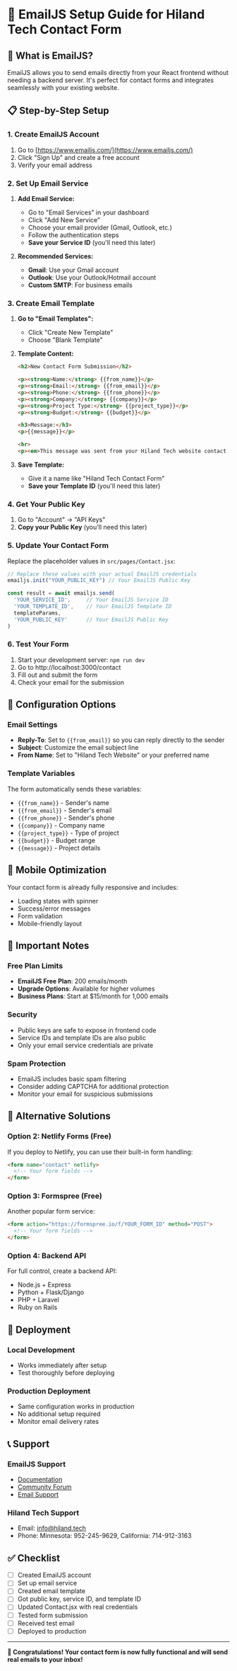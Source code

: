 # 📧 EmailJS Setup Guide for Hiland Tech Contact Form

## 🚀 **What is EmailJS?**

EmailJS allows you to send emails directly from your React frontend without needing a backend server. It's perfect for contact forms and integrates seamlessly with your existing website.

## 📋 **Step-by-Step Setup**

### **1. Create EmailJS Account**
1. Go to [https://www.emailjs.com/](https://www.emailjs.com/)
2. Click "Sign Up" and create a free account
3. Verify your email address

### **2. Set Up Email Service**
1. **Add Email Service:**
   - Go to "Email Services" in your dashboard
   - Click "Add New Service"
   - Choose your email provider (Gmail, Outlook, etc.)
   - Follow the authentication steps
   - **Save your Service ID** (you'll need this later)

2. **Recommended Services:**
   - **Gmail**: Use your Gmail account
   - **Outlook**: Use your Outlook/Hotmail account
   - **Custom SMTP**: For business emails

### **3. Create Email Template**
1. **Go to "Email Templates":**
   - Click "Create New Template"
   - Choose "Blank Template"

2. **Template Content:**
   ```html
   <h2>New Contact Form Submission</h2>
   
   <p><strong>Name:</strong> {{from_name}}</p>
   <p><strong>Email:</strong> {{from_email}}</p>
   <p><strong>Phone:</strong> {{from_phone}}</p>
   <p><strong>Company:</strong> {{company}}</p>
   <p><strong>Project Type:</strong> {{project_type}}</p>
   <p><strong>Budget:</strong> {{budget}}</p>
   
   <h3>Message:</h3>
   <p>{{message}}</p>
   
   <hr>
   <p><em>This message was sent from your Hiland Tech website contact form.</em></p>
   ```

3. **Save Template:**
   - Give it a name like "Hiland Tech Contact Form"
   - **Save your Template ID** (you'll need this later)

### **4. Get Your Public Key**
1. Go to "Account" → "API Keys"
2. **Copy your Public Key** (you'll need this later)

### **5. Update Your Contact Form**
Replace the placeholder values in `src/pages/Contact.jsx`:

```javascript
// Replace these values with your actual EmailJS credentials
emailjs.init("YOUR_PUBLIC_KEY") // Your EmailJS Public Key

const result = await emailjs.send(
  'YOUR_SERVICE_ID',     // Your EmailJS Service ID
  'YOUR_TEMPLATE_ID',    // Your EmailJS Template ID
  templateParams,
  'YOUR_PUBLIC_KEY'      // Your EmailJS Public Key
)
```

### **6. Test Your Form**
1. Start your development server: `npm run dev`
2. Go to http://localhost:3000/contact
3. Fill out and submit the form
4. Check your email for the submission

## 🔧 **Configuration Options**

### **Email Settings**
- **Reply-To**: Set to `{{from_email}}` so you can reply directly to the sender
- **Subject**: Customize the email subject line
- **From Name**: Set to "Hiland Tech Website" or your preferred name

### **Template Variables**
The form automatically sends these variables:
- `{{from_name}}` - Sender's name
- `{{from_email}}` - Sender's email
- `{{from_phone}}` - Sender's phone
- `{{company}}` - Company name
- `{{project_type}}` - Type of project
- `{{budget}}` - Budget range
- `{{message}}` - Project details

## 📱 **Mobile Optimization**
Your contact form is already fully responsive and includes:
- Loading states with spinner
- Success/error messages
- Form validation
- Mobile-friendly layout

## 🚨 **Important Notes**

### **Free Plan Limits**
- **EmailJS Free Plan**: 200 emails/month
- **Upgrade Options**: Available for higher volumes
- **Business Plans**: Start at $15/month for 1,000 emails

### **Security**
- Public keys are safe to expose in frontend code
- Service IDs and template IDs are also public
- Only your email service credentials are private

### **Spam Protection**
- EmailJS includes basic spam filtering
- Consider adding CAPTCHA for additional protection
- Monitor your email for suspicious submissions

## 🎯 **Alternative Solutions**

### **Option 2: Netlify Forms (Free)**
If you deploy to Netlify, you can use their built-in form handling:
```html
<form name="contact" netlify>
  <!-- Your form fields -->
</form>
```

### **Option 3: Formspree (Free)**
Another popular form service:
```html
<form action="https://formspree.io/f/YOUR_FORM_ID" method="POST">
  <!-- Your form fields -->
</form>
```

### **Option 4: Backend API**
For full control, create a backend API:
- Node.js + Express
- Python + Flask/Django
- PHP + Laravel
- Ruby on Rails

## 🚀 **Deployment**

### **Local Development**
- Works immediately after setup
- Test thoroughly before deploying

### **Production Deployment**
- Same configuration works in production
- No additional setup required
- Monitor email delivery rates

## 📞 **Support**

### **EmailJS Support**
- [Documentation](https://www.emailjs.com/docs/)
- [Community Forum](https://community.emailjs.com/)
- [Email Support](mailto:support@emailjs.com)

### **Hiland Tech Support**
- Email: info@hiland.tech
- Phone: Minnesota: 952-245-9629, California: 714-912-3163

## ✅ **Checklist**

- [ ] Created EmailJS account
- [ ] Set up email service
- [ ] Created email template
- [ ] Got public key, service ID, and template ID
- [ ] Updated Contact.jsx with real credentials
- [ ] Tested form submission
- [ ] Received test email
- [ ] Deployed to production

---

**🎉 Congratulations! Your contact form is now fully functional and will send real emails to your inbox!**
